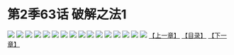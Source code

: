 # 第2季63话 破解之法1
![](https://s2.baozimh.com/scomic/sanyanxiaotianlu-samanhua/0/509-7hig/1.jpg)
![](https://s2.baozimh.com/scomic/sanyanxiaotianlu-samanhua/0/509-7hig/2.jpg)
![](https://s2.baozimh.com/scomic/sanyanxiaotianlu-samanhua/0/509-7hig/3.jpg)
![](https://s2.baozimh.com/scomic/sanyanxiaotianlu-samanhua/0/509-7hig/4.jpg)
![](https://s2.baozimh.com/scomic/sanyanxiaotianlu-samanhua/0/509-7hig/5.jpg)
![](https://s2.baozimh.com/scomic/sanyanxiaotianlu-samanhua/0/509-7hig/6.jpg)
![](https://s2.baozimh.com/scomic/sanyanxiaotianlu-samanhua/0/509-7hig/7.jpg)
![](https://s2.baozimh.com/scomic/sanyanxiaotianlu-samanhua/0/509-7hig/8.jpg)
![](https://s2.baozimh.com/scomic/sanyanxiaotianlu-samanhua/0/509-7hig/9.jpg)
![](https://s2.baozimh.com/scomic/sanyanxiaotianlu-samanhua/0/509-7hig/10.jpg)
![](https://s2.baozimh.com/scomic/sanyanxiaotianlu-samanhua/0/509-7hig/11.jpg)
![](https://s2.baozimh.com/scomic/sanyanxiaotianlu-samanhua/0/509-7hig/12.jpg)
![](https://s2.baozimh.com/scomic/sanyanxiaotianlu-samanhua/0/509-7hig/13.jpg)
![](https://s2.baozimh.com/scomic/sanyanxiaotianlu-samanhua/0/509-7hig/14.jpg)
![](https://s2.baozimh.com/scomic/sanyanxiaotianlu-samanhua/0/509-7hig/15.jpg)
![](https://s2.baozimh.com/scomic/sanyanxiaotianlu-samanhua/0/509-7hig/16.jpg)
[【上一章】](./509.md)
[【目录】](./README.md)
[【下一章】](./511.md)
